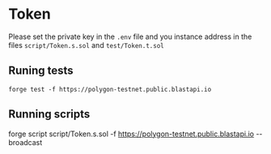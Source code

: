 # Token 

Please set the private key in the `.env` file and you instance address in the files `script/Token.s.sol` and `test/Token.t.sol`

## Runing tests

`forge test -f https://polygon-testnet.public.blastapi.io`

## Running scripts

forge script script/Token.s.sol -f https://polygon-testnet.public.blastapi.io --broadcast